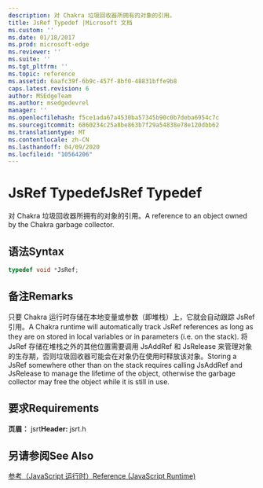 ```yaml
---
description: 对 Chakra 垃圾回收器所拥有的对象的引用。
title: JsRef Typedef |Microsoft 文档
ms.custom: ''
ms.date: 01/18/2017
ms.prod: microsoft-edge
ms.reviewer: ''
ms.suite: ''
ms.tgt_pltfrm: ''
ms.topic: reference
ms.assetid: 6aafc39f-6b9c-457f-8bf0-48831bffe9b8
caps.latest.revision: 6
author: MSEdgeTeam
ms.author: msedgedevrel
manager: ''
ms.openlocfilehash: f5ce1ada67a4530ba57345b90c0b7deba6954c7c
ms.sourcegitcommit: 6860234c25a8be863b7f29a54838e78e120dbb62
ms.translationtype: MT
ms.contentlocale: zh-CN
ms.lasthandoff: 04/09/2020
ms.locfileid: "10564206"
---
```

# <span data-ttu-id="d8a60-103">JsRef Typedef</span><span class="sxs-lookup"><span data-stu-id="d8a60-103">JsRef Typedef</span></span>
<span data-ttu-id="d8a60-104">对 Chakra 垃圾回收器所拥有的对象的引用。</span><span class="sxs-lookup"><span data-stu-id="d8a60-104">A reference to an object owned by the Chakra garbage collector.</span></span>  
  
## <span data-ttu-id="d8a60-105">语法</span><span class="sxs-lookup"><span data-stu-id="d8a60-105">Syntax</span></span>  
  
```cpp  
typedef void *JsRef;  
```  
  
## <span data-ttu-id="d8a60-106">备注</span><span class="sxs-lookup"><span data-stu-id="d8a60-106">Remarks</span></span>  
 <span data-ttu-id="d8a60-107">只要 Chakra 运行时存储在本地变量或参数（即堆栈）上，它就会自动跟踪 JsRef 引用。</span><span class="sxs-lookup"><span data-stu-id="d8a60-107">A Chakra runtime will automatically track JsRef references as long as they are on stored in local variables or in parameters (i.e. on the stack).</span></span> <span data-ttu-id="d8a60-108">将 JsRef 存储在堆栈之外的其他位置需要调用 JsAddRef 和 JsRelease 来管理对象的生存期，否则垃圾回收器可能会在对象仍在使用时释放该对象。</span><span class="sxs-lookup"><span data-stu-id="d8a60-108">Storing a JsRef somewhere other than on the stack requires calling JsAddRef and JsRelease to manage the lifetime of the object, otherwise the garbage collector may free the object while it is still in use.</span></span>  
  
## <span data-ttu-id="d8a60-109">要求</span><span class="sxs-lookup"><span data-stu-id="d8a60-109">Requirements</span></span>  
 <span data-ttu-id="d8a60-110">**页眉：** jsrt</span><span class="sxs-lookup"><span data-stu-id="d8a60-110">**Header:** jsrt.h</span></span>  
  
## <span data-ttu-id="d8a60-111">另请参阅</span><span class="sxs-lookup"><span data-stu-id="d8a60-111">See Also</span></span>  
 [<span data-ttu-id="d8a60-112">参考（JavaScript 运行时）</span><span class="sxs-lookup"><span data-stu-id="d8a60-112">Reference (JavaScript Runtime)</span></span>](../chakra-hosting/reference-javascript-runtime.md)